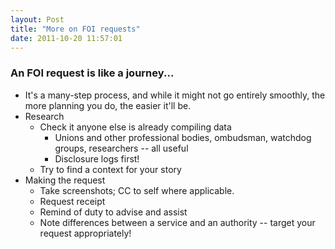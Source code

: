 ```yaml
---
layout: Post
title: "More on FOI requests"
date: 2011-10-20 11:57:01
---
```


### An FOI request is like a journey...
+ It's a many-step process, and while it might not go entirely smoothly, the more planning you do, the easier it'll be.
+ Research
    + Check it anyone else is already compiling data
        + Unions and other professional bodies, ombudsman, watchdog groups, researchers -- all useful
        + Disclosure logs first!
    + Try to find a context for your story
+ Making the request
    + Take screenshots; CC to self where applicable.
    + Request receipt
    + Remind of duty to advise and assist
    + Note differences between a service and an authority -- target your request appropriately!
